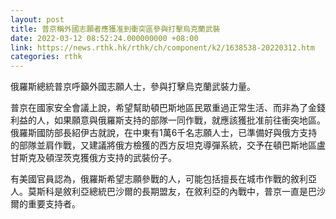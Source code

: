 ```yaml
---
layout: post
title: 普京稱外國志願者應獲准到衝突區參與打擊烏克蘭武裝
date: 2022-03-12 08:52:24.000000000 +08:00
link: https://news.rthk.hk/rthk/ch/component/k2/1638538-20220312.htm
categories: rthk
---
```


俄羅斯總統普京呼籲外國志願人士，參與打擊烏克蘭武裝力量。

普京在國家安全會議上說，希望幫助頓巴斯地區民眾重過正常生活、而非為了金錢利益的人，如果願意與俄羅斯支持的部隊一同作戰，就應該獲批准前往衝突地區。俄羅斯國防部長紹伊古就說，在中東有1萬6千名志願人士，已準備好與俄方支持的部隊並肩作戰，又建議將俄方檢獲的西方反坦克導彈系統，交予在頓巴斯地區盧甘斯克及頓涅茨克獲俄方支持的武裝份子。

有美國官員認為，俄羅斯希望志願參戰的人，可能包括擅長在城市作戰的敘利亞人。莫斯科是敘利亞總統巴沙爾的長期盟友，在敘利亞的內戰中，普京一直是巴沙爾的重要支持者。
